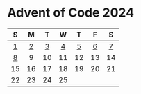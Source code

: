 # Advent of Code 2024

|  S  |  M  |  T  |  W  |  T  |  F  |  S  |
| :-: | :-: | :-: | :-: | :-: | :-: | :-: |
| [1] | [2] | [3] | [4] | [5] | [6] | [7] |
| [8] |   9 |  10 |  11 |  12 |  13 |  14 |
|  15 |  16 |  17 |  18 |  19 |  20 |  21 |
|  22 |  23 |  24 |  25 |     |     |     |

[1]: ./lib/2024/1.ex
[2]: ./lib/2024/2.ex
[3]: ./lib/2024/3.ex
[4]: ./lib/2024/4.ex
[5]: ./lib/2024/5.ex
[6]: ./lib/2024/6.ex
[7]: ./lib/2024/7.ex
[8]: ./lib/2024/8.ex
